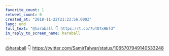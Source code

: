 ```yaml
---
favorite_count: 1
retweet_count: 0
created_at: "2018-11-22T21:23:56.000Z"
lang: und
full_text: "@haraball 👇 https://t.co/7u4OTxHEfd"
in_reply_to_screen_name: haraball
---
```


[@haraball](https://twitter.com/haraball) 👇
<https://twitter.com/SamirTalwar/status/1065707949140533248>

